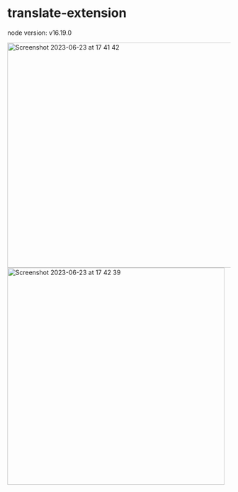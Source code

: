 # translate-extension

node version: v16.19.0

<img width="508" alt="Screenshot 2023-06-23 at 17 41 42" src="https://github.com/NikiTays/translate-extension/assets/44669801/61bb64cc-688e-43ae-876d-8356a06ee32b">
<br>
<img width="490" alt="Screenshot 2023-06-23 at 17 42 39" src="https://github.com/NikiTays/translate-extension/assets/44669801/040aeb23-eb92-4313-8b19-86818e86b9c8">

